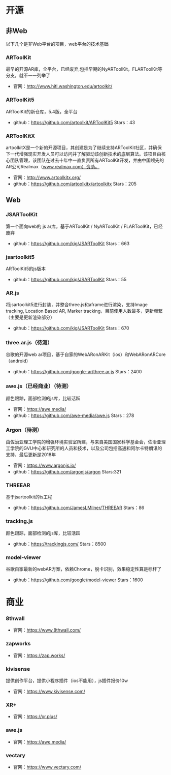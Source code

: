 # 开源

## 非Web
以下几个是非Web平台的项目，web平台的技术基础
### ARToolKit
最早的开源AR库，全平台，已经废弃,包括早期的NyARToolKit，FLARToolKit等分支，就不一一列举了

* 官网：http://www.hitl.washington.edu/artoolkit/

### ARToolKit5
ARToolKit的新仓库，5.4版，全平台

* github：https://github.com/artoolkit/ARToolKit5 Stars：43

### ARToolKitX
artoolkitX是一个新的开源项目，其创建是为了继续支持ARToolKit社区，并确保下一代增强现实开发人员可以访问并了解驱动该创新技术的底层算法。该项目由核心团队管理，该团队在过去十年中一直负责所有ARToolKit开发，并由中国领先的AR公司Realmax（www.realmax.com）资助。

* 官网：http://www.artoolkitx.org/
* github：https://github.com/artoolkitx/artoolkitx Stars：205

## Web
### JSARToolKit
第一个面向web的 js ar库，基于ARToolKit / NyARToolKit / FLARToolKit，已经废弃
* github：https://github.com/kig/JSARToolKit Stars：663

### jsartoolkit5
ARToolKit5的js版本
* github：https://github.com/kig/JSARToolKit Stars：55

### AR.js
将jsartoolkit5进行封装，并整合three.js和aframe进行渲染，支持Image tracking, Location Based AR, Marker tracking，目前使用人数最多，更新频繁（主要是更新渲染部分）
* github：https://github.com/kig/JSARToolKit Stars：670

### three.ar.js（待测）
谷歌的开源web ar项目，基于自家的WebARonARKit（ios）和WebARonARCore（android）
* github：https://github.com/google-ar/three.ar.js Stars：2400

### awe.js（已经商业）（待测）
颜色跟踪，面部检测的js库，比较活跃
* 官网：https://awe.media/
* github：https://github.com/awe-media/awe.js Stars：278

### Argon（待测）
由佐治亚理工学院的增强环境实验室所建，与来自美国国家科学基金会，佐治亚理工学院的GVU中心和研究所的人员和技术，以及公司包括高通和阿尔卡特朗讯的支持，最后更新是2018年
* 官网：https://www.argonjs.io/
* github：https://github.com/argonjs/argon Stars:321

### THREEAR
基于jsartoolkit的ts工程
* github：https://github.com/JamesLMilner/THREEAR Stars：86

### tracking.js
颜色跟踪，面部检测的js库，比较活跃
* github：https://trackingjs.com/ Stars：8500

### model-viewer
谷歌自家最新的webAR方案，依赖Chrome，脱卡识别，效果稳定性算是标杆了
* github：https://github.com/google/model-viewer Stars：1600

# 商业

### 8thwall
* 官网：https://www.8thwall.com/

### zapworks
* 官网：https://zap.works/

### kivisense
提供创作平台，提供小程序插件（ios不能用），js插件报价10w
* 官网：https://www.kivisense.com/

### XR+
* 官网：https://xr.plus/

### awe.js
* 官网：https://awe.media/

### vectary
* 官网：https://www.vectary.com/